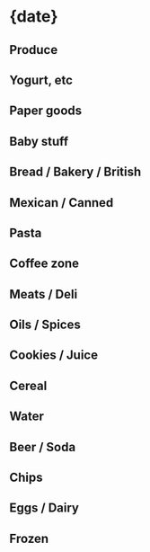 # {date}

## Produce

## Yogurt, etc

## Paper goods

## Baby stuff

## Bread / Bakery / British

## Mexican / Canned

## Pasta

## Coffee zone

## Meats / Deli

## Oils / Spices

## Cookies / Juice

## Cereal

## Water

## Beer / Soda

## Chips

## Eggs / Dairy

## Frozen
